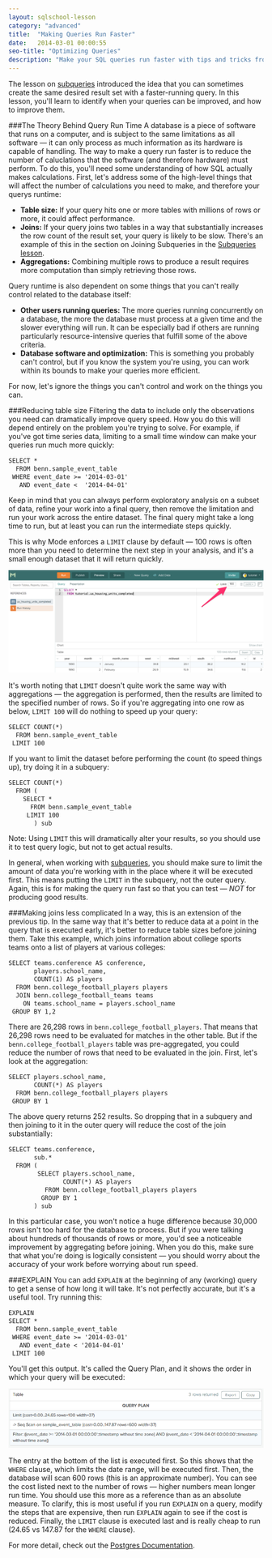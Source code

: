 ```yaml
---
layout: sqlschool-lesson
category: "advanced"
title:  "Making Queries Run Faster"
date:   2014-03-01 00:00:55
seo-title: "Optimizing Queries"
description: "Make your SQL queries run faster with tips and tricks from real-world examples. Free, interactive SQL tutorials to develop your data analysis skills."
---
```


The lesson on [subqueries](/advanced/subqueries.html) introduced the idea that you can sometimes create the same desired result set with a faster-running query. In this lesson, you'll learn to identify when your queries can be improved, and how to improve them.

###The Theory Behind Query Run Time
A database is a piece of software that runs on a computer, and is subject to the same limitations as all software &mdash; it can only process as much information as its hardware is capable of handling. The way to make a query run faster is to reduce the number of caluclations that the software (and therefore hardware) must perform. To do this, you'll need some understanding of how SQL actually makes calculations. First, let's address some of the high-level things that will affect the number of calculations you need to make, and therefore your querys runtime:

* **Table size:** If your query hits one or more tables with millions of rows or more, it could affect performance.
* **Joins:** If your query joins two tables in a way that substantially increases the row count of the result set, your query is likely to be slow. There's an example of this in the section on Joining Subqueries in the [Subqueries lesson](/advanced/suqueries.html).
* **Aggregations:** Combining multiple rows to produce a result requires more computation than simply retrieving those rows.

Query runtime is also dependent on some things that you can't really control related to the database itself:

* **Other users running queries:** The more queries running concurrently on a database, the more the database must process at a given time and the slower everything will run. It can be especially bad if others are running particularly resource-intensive queries that fulfill some of the above criteria.
* **Database software and optimization:** This is something you probably can't control, but if you know the system you're using, you can work within its bounds to make your queries more efficient.

For now, let's ignore the things you can't control and work on the things you can.

###Reducing table size
Filtering the data to include only the observations you need can dramatically improve query speed. How you do this will depend entirely on the problem you're trying to solve. For example, if you've got time series data, limiting to a small time window can make your queries run much more quickly:

    SELECT *
      FROM benn.sample_event_table
     WHERE event_date >= '2014-03-01'
       AND event_date <  '2014-04-01'

Keep in mind that you can always perform exploratory analysis on a subset of data, refine your work into a final query, then remove the limitation and run your work across the entire dataset. The final query might take a long time to run, but at least you can run the intermediate steps quickly.

This is why Mode enforces a `LIMIT` clause by default &mdash; 100 rows is often more than you need to determine the next step in your analysis, and it's a small enough dataset that it will return quickly.

![Limit](/images/the-basics/limit-box.png)

It's worth noting that `LIMIT` doesn't quite work the same way with aggregations &mdash; the aggregation is performed, then the results are limited to the specified number of rows. So if you're aggregating into one row as below, `LIMIT 100` will do nothing to speed up your query:

    SELECT COUNT(*)
      FROM benn.sample_event_table
     LIMIT 100

If you want to limit the dataset before performing the count (to speed things up), try doing it in a subquery:

    SELECT COUNT(*)
      FROM (
        SELECT *
          FROM benn.sample_event_table
         LIMIT 100
           ) sub

Note: Using `LIMIT` this will dramatically alter your results, so you should use it to test query logic, but not to get actual results.

In general, when working with [subqueries](advanced/subqueries.html), you should make sure to limit the amount of data you're working with in the place where it will be executed first. This means putting the `LIMIT` in the subquery, not the outer query. Again, this is for making the query run fast so that you can test &mdash; *NOT* for producing good results.

###Making joins less complicated
In a way, this is an extension of the previous tip. In the same way that it's better to reduce data at a point in the query that is executed early, it's better to reduce table sizes before joining them. Take this example, which joins information about college sports teams onto a list of players at various colleges:

    SELECT teams.conference AS conference,
           players.school_name,
           COUNT(1) AS players
      FROM benn.college_football_players players
      JOIN benn.college_football_teams teams
        ON teams.school_name = players.school_name
     GROUP BY 1,2

There are 26,298 rows in `benn.college_football_players`. That means that 26,298 rows need to be evaluated for matches in the other table. But if the `benn.college_football_players` table was pre-aggregated, you could reduce the number of rows that need to be evaluated in the join. First, let's look at the aggregation:

    SELECT players.school_name,
           COUNT(*) AS players
      FROM benn.college_football_players players
     GROUP BY 1

The above query returns 252 results. So dropping that in a subquery and then joining to it in the outer query will reduce the cost of the join substantially:

    SELECT teams.conference,
           sub.*
      FROM (
            SELECT players.school_name,
                   COUNT(*) AS players
              FROM benn.college_football_players players
             GROUP BY 1
           ) sub

<div id="explain"></div>
In this particular case, you won't notice a huge difference because 30,000 rows isn't too hard for the database to process. But if you were talking about hundreds of thousands of rows or more, you'd see a noticeable improvement by aggregating before joining. When you do this, make sure that what you're doing is logically consistent &mdash; you should worry about the accuracy of your work before worrying about run speed.

<!--
###Optimizing aggregations
-->

###EXPLAIN
You can add `EXPLAIN` at the beginning of any (working) query to get a sense of how long it will take. It's not perfectly accurate, but it's a useful tool. Try running this:

    EXPLAIN
    SELECT *
      FROM benn.sample_event_table
     WHERE event_date >= '2014-03-01'
       AND event_date < '2014-04-01'
     LIMIT 100

You'll get this output. It's called the Query Plan, and it shows the order in which your query will be executed:

![Explain Output](/images/advanced/explain.png)

The entry at the bottom of the list is executed first. So this shows that the `WHERE` clause, which limits the date range, will be executed first. Then, the database will scan 600 rows (this is an approximate number). You can see the cost listed next to the number of rows &mdash; higher numbers mean longer run time. You should use this more as a reference than as an absolute measure. To clarify, this is most useful if you run `EXPLAIN` on a query, modify the steps that are expensive, then run `EXPLAIN` again to see if the cost is reduced. Finally, the `LIMIT` clause is executed last and is really cheap to run (24.65 vs 147.87 for the `WHERE` clause).

For more detail, check out the [Postgres Documentation](http://www.postgresql.org/docs/9.0/static/sql-explain.html).

<!--
###Easy Tricks to Speed Things Up
* limit as early as possible in the logic to narrow result set
* 

###Why DISTINCT is so slow

###Indexes
as referenced in [Join Tips & Tricks](/intermediate/join-tips-and-tricks.html)
-->